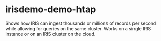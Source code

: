 # irisdemo-demo-htap
Shows how IRIS can ingest thousands or millions of records per second while allowing for queries on the same cluster. Works on a single IRIS instance or on an IRIS cluster on the cloud.
